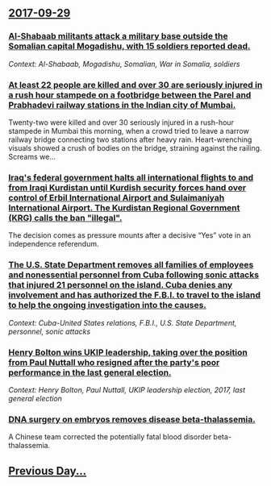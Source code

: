 ## [2017-09-29](/news/2017/09/29/index.md)

### [Al-Shabaab militants attack a military base outside the Somalian capital Mogadishu, with 15 soldiers reported dead. ](/news/2017/09/29/al-shabaab-militants-attack-a-military-base-outside-the-somalian-capital-mogadishu-with-15-soldiers-reported-dead.md)
_Context: Al-Shabaab, Mogadishu, Somalian, War in Somalia, soldiers_

### [At least 22 people are killed and over 30 are seriously injured in a rush hour stampede on a footbridge between the Parel and Prabhadevi railway stations in the Indian city of Mumbai. ](/news/2017/09/29/at-least-22-people-are-killed-and-over-30-are-seriously-injured-in-a-rush-hour-stampede-on-a-footbridge-between-the-parel-and-prabhadevi-rai.md)
Twenty-two were killed and over 30 seriously injured in a rush-hour stampede in Mumbai this morning, when a crowd tried to leave a narrow railway bridge connecting two stations after heavy rain. Heart-wrenching visuals showed a crush of bodies on the bridge, straining against the railing. Screams we...

### [Iraq's federal government halts all international flights to and from Iraqi Kurdistan until Kurdish security forces hand over control of Erbil International Airport and Sulaimaniyah International Airport. The Kurdistan Regional Government (KRG) calls the ban "illegal". ](/news/2017/09/29/iraq-s-federal-government-halts-all-international-flights-to-and-from-iraqi-kurdistan-until-kurdish-security-forces-hand-over-control-of-erb.md)
The decision comes as pressure mounts after a decisive “Yes” vote in an independence referendum.

### [The U.S. State Department removes all families of employees and nonessential personnel from Cuba following sonic attacks that injured 21 personnel on the island. Cuba denies any involvement and has authorized the F.B.I. to travel to the island to help the ongoing investigation into the causes. ](/news/2017/09/29/the-u-s-state-department-removes-all-families-of-employees-and-nonessential-personnel-from-cuba-following-sonic-attacks-that-injured-21-per.md)
_Context: Cuba-United States relations, F.B.I., U.S. State Department, personnel, sonic attacks_

### [Henry Bolton wins UKIP leadership, taking over the position from Paul Nuttall who resigned after the party's poor performance in the last general election. ](/news/2017/09/29/henry-bolton-wins-ukip-leadership-taking-over-the-position-from-paul-nuttall-who-resigned-after-the-party-s-poor-performance-in-the-last-ge.md)
_Context: Henry Bolton, Paul Nuttall, UKIP leadership election, 2017, last general election_

### [DNA surgery on embryos removes disease beta-thalassemia. ](/news/2017/09/29/dna-surgery-on-embryos-removes-disease-beta-thalassemia.md)
A Chinese team corrected the potentially fatal blood disorder beta-thalassemia.

## [Previous Day...](/news/2017/09/28/index.md)

